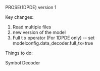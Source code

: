 PROSE(1DPDE) version 1

Key changes:

1. Read multiple files
2. new version of the model
3. Full t x operator (For 1DPDE only) -- set modelconfig.data_decoder.full_tx=true


Things to do:

Symbol Decoder